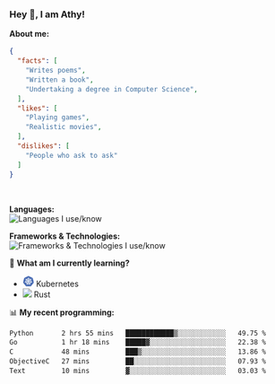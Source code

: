 ### Hey 👋, I am Athy!<br>

**About me:**


```json
{
  "facts": [
    "Writes poems",
    "Written a book",
    "Undertaking a degree in Computer Science",
  ],
  "likes": [
    "Playing games",
    "Realistic movies",
  ],
  "dislikes": [
    "People who ask to ask"
  ]
}
```
<br>


**Languages:**<br>
![Languages I use/know](https://skillicons.dev/icons?i=go,js,py,html,lua,java)

**Frameworks & Technologies:**<br />
![Frameworks & Technologies I use/know](https://skillicons.dev/icons?i=nodejs,nextjs,ts,react,express,docker,kubernetes,mysql,postgresql,mongodb,git,github,tailwind,prisma)

📙 **What am I currently learning?**

- <img height="20" src="https://github.com/devicons/devicon/blob/master/icons/kubernetes/kubernetes-plain.svg" />  Kubernetes
- <img height="20" src="https://cdn.jsdelivr.net/gh/devicons/devicon/icons/rust/rust-plain.svg" /> Rust

📊 **My recent programming:**

<!--START_SECTION:waka-->

```txt
Python       2 hrs 55 mins   ████████████▒░░░░░░░░░░░░   49.75 %
Go           1 hr 18 mins    █████▓░░░░░░░░░░░░░░░░░░░   22.38 %
C            48 mins         ███▒░░░░░░░░░░░░░░░░░░░░░   13.86 %
ObjectiveC   27 mins         ██░░░░░░░░░░░░░░░░░░░░░░░   07.93 %
Text         10 mins         ▓░░░░░░░░░░░░░░░░░░░░░░░░   03.03 %
```

<!--END_SECTION:waka-->

